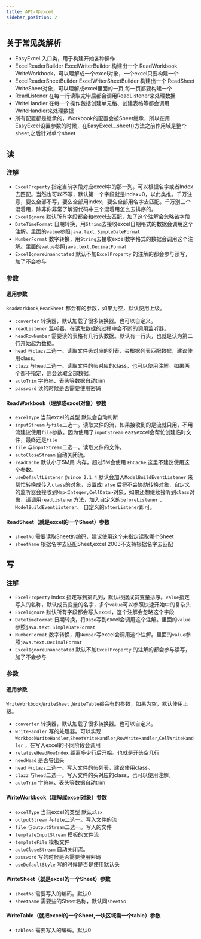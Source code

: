 ```yaml
---
title: API-写excel
sidebar_position: 2
---
```


## 关于常见类解析

* EasyExcel 入口类，用于构建开始各种操作
* ExcelReaderBuilder ExcelWriterBuilder 构建出一个 ReadWorkbook WriteWorkbook，可以理解成一个excel对象，一个excel只要构建一个
* ExcelReaderSheetBuilder ExcelWriterSheetBuilder 构建出一个 ReadSheet WriteSheet对象，可以理解成excel里面的一页,每一页都要构建一个
* ReadListener 在每一行读取完毕后都会调用ReadListener来处理数据
* WriteHandler 在每一个操作包括创建单元格、创建表格等都会调用WriteHandler来处理数据
* 所有配置都是继承的，Workbook的配置会被Sheet继承，所以在用EasyExcel设置参数的时候，在EasyExcel...sheet()方法之前作用域是整个sheet,之后针对单个sheet

## 读

### 注解

* `ExcelProperty`
  指定当前字段对应excel中的那一列。可以根据名字或者Index去匹配。当然也可以不写，默认第一个字段就是index=0，以此类推。千万注意，要么全部不写，要么全部用index，要么全部用名字去匹配。千万别三个混着用，除非你非常了解源代码中三个混着用怎么去排序的。
* `ExcelIgnore` 默认所有字段都会和excel去匹配，加了这个注解会忽略该字段
* `DateTimeFormat` 日期转换，用`String`去接收excel日期格式的数据会调用这个注解。里面的`value`参照`java.text.SimpleDateFormat`
* `NumberFormat` 数字转换，用`String`去接收excel数字格式的数据会调用这个注解。里面的`value`参照`java.text.DecimalFormat`
* `ExcelIgnoreUnannotated` 默认不加`ExcelProperty` 的注解的都会参与读写，加了不会参与

### 参数

#### 通用参数

`ReadWorkbook`,`ReadSheet` 都会有的参数，如果为空，默认使用上级。

* `converter` 转换器，默认加载了很多转换器。也可以自定义。
* `readListener` 监听器，在读取数据的过程中会不断的调用监听器。
* `headRowNumber` 需要读的表格有几行头数据。默认有一行头，也就是认为第二行开始起为数据。
* `head`  与`clazz`二选一。读取文件头对应的列表，会根据列表匹配数据，建议使用class。
* `clazz` 与`head`二选一。读取文件的头对应的class，也可以使用注解。如果两个都不指定，则会读取全部数据。
* `autoTrim` 字符串、表头等数据自动trim
* `password` 读的时候是否需要使用密码

#### ReadWorkbook（理解成excel对象）参数

* `excelType` 当前excel的类型 默认会自动判断
* `inputStream` 与`file`二选一。读取文件的流，如果接收到的是流就只用，不用流建议使用`file`参数。因为使用了`inputStream` easyexcel会帮忙创建临时文件，最终还是`file`
* `file` 与`inputStream`二选一。读取文件的文件。
* `autoCloseStream` 自动关闭流。
* `readCache` 默认小于5M用 内存，超过5M会使用 `EhCache`,这里不建议使用这个参数。
* `useDefaultListener` `@since 2.1.4` 默认会加入`ModelBuildEventListener` 来帮忙转换成传入`class`的对象，设置成`false`
  后将不会协助转换对象，自定义的监听器会接收到`Map<Integer,CellData>`对象，如果还想继续接听到`class`对象，请调用`readListener`方法，加入自定义的`beforeListener`
  、 `ModelBuildEventListener`、 自定义的`afterListener`即可。

#### ReadSheet（就是excel的一个Sheet）参数

* `sheetNo` 需要读取Sheet的编码，建议使用这个来指定读取哪个Sheet
* `sheetName` 根据名字去匹配Sheet,excel 2003不支持根据名字去匹配

## 写

### 注解

* `ExcelProperty` index 指定写到第几列，默认根据成员变量排序。`value`指定写入的名称，默认成员变量的名字，多个`value`可以参照快速开始中的复杂头
* `ExcelIgnore` 默认所有字段都会写入excel，这个注解会忽略这个字段
* `DateTimeFormat` 日期转换，将`Date`写到excel会调用这个注解。里面的`value`参照`java.text.SimpleDateFormat`
* `NumberFormat` 数字转换，用`Number`写excel会调用这个注解。里面的`value`参照`java.text.DecimalFormat`
* `ExcelIgnoreUnannotated` 默认不加`ExcelProperty` 的注解的都会参与读写，加了不会参与

### 参数

#### 通用参数

`WriteWorkbook`,`WriteSheet` ,`WriteTable`都会有的参数，如果为空，默认使用上级。

* `converter` 转换器，默认加载了很多转换器。也可以自定义。
* `writeHandler` 写的处理器。可以实现`WorkbookWriteHandler`,`SheetWriteHandler`,`RowWriteHandler`,`CellWriteHandler`
  ，在写入excel的不同阶段会调用
* `relativeHeadRowIndex` 距离多少行后开始。也就是开头空几行
* `needHead` 是否导出头
* `head`  与`clazz`二选一。写入文件的头列表，建议使用class。
* `clazz` 与`head`二选一。写入文件的头对应的class，也可以使用注解。
* `autoTrim` 字符串、表头等数据自动trim

#### WriteWorkbook（理解成excel对象）参数

* `excelType` 当前excel的类型 默认`xlsx`
* `outputStream` 与`file`二选一。写入文件的流
* `file` 与`outputStream`二选一。写入的文件
* `templateInputStream` 模板的文件流
* `templateFile` 模板文件
* `autoCloseStream` 自动关闭流。
* `password` 写的时候是否需要使用密码
* `useDefaultStyle` 写的时候是否是使用默认头

#### WriteSheet（就是excel的一个Sheet）参数

* `sheetNo` 需要写入的编码。默认0
* `sheetName` 需要些的Sheet名称，默认同`sheetNo`

#### WriteTable（就把excel的一个Sheet,一块区域看一个table）参数

* `tableNo` 需要写入的编码。默认0